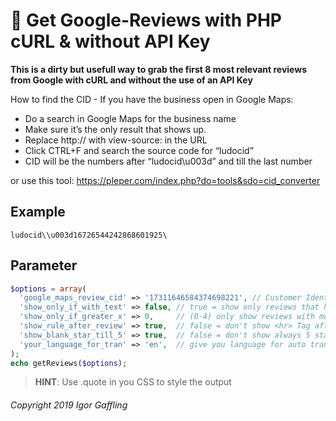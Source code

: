 💬 Get Google-Reviews with PHP cURL & without API Key
=====================================================

**This is a dirty but usefull way to grab the first 8 most relevant reviews from Google with cURL and without the use of an API Key**

How to find the CID - If you have the business open in Google Maps:
- Do a search in Google Maps for the business name
- Make sure it’s the only result that shows up.
- Replace http:// with view-source: in the URL
- Click CTRL+F and search the source code for “ludocid”
- CID will be the numbers after “ludocid\\u003d” and till the last number

or use this tool: https://pleper.com/index.php?do=tools&sdo=cid_converter

Example
-------
```TXT
ludocid\\u003d16726544242868601925\
```

Parameter
---------
```PHP
$options = array(
  'google_maps_review_cid' => '17311646584374698221', // Customer Identification (CID)
  'show_only_if_with_text' => false, // true = show only reviews that have text
  'show_only_if_greater_x' => 0,     // (0-4) only show reviews with more than x stars
  'show_rule_after_review' => true,  // false = don't show <hr> Tag after each review
  'show_blank_star_till_5' => true,  // false = don't show always 5 stars e.g. ⭐⭐⭐☆☆
  'your_language_for_tran' => 'en',  // give you language for auto translate reviews
);
echo getReviews($options);

```

> **HINT**: Use .quote in you CSS to style the output

###### Copyright 2019 Igor Gaffling

